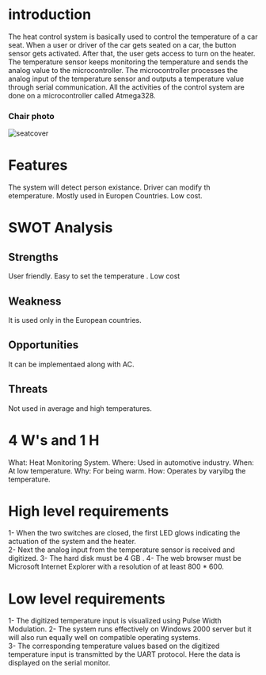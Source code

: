 # introduction
The heat control system is basically used to control the temperature of a car seat. When a user or driver of the car gets seated on a car, the button sensor gets activated. After that, the user gets access to turn on the heater. The temperature sensor keeps monitoring the temperature and sends the analog value to the microcontroller. The microcontroller processes the analog input of the temperature sensor and outputs a temperature value through serial communication. All the activities of the control system are done on a microcontroller called Atmega328.
### Chair photo
![seatcover](https://user-images.githubusercontent.com/91784095/144079615-21ea751b-964d-4d54-a503-055055bfb497.jpg)
# Features
The system will detect person existance.
Driver can modify th etemperature.
Mostly used in Europen Countries.
Low cost.
# SWOT Analysis
## Strengths
User friendly.
Easy to set the temperature .
Low cost
## Weakness
It is used only in the European countries.
## Opportunities
It can be implementaed along with AC.
## Threats
Not used in average and high temperatures.
# 4 W's and 1 H
What: Heat Monitoring System.
Where: Used in automotive industry.
When: At low temperature.
Why: For being warm.
How: Operates by varyibg the temperature.
# High level requirements
1-	When the two switches are closed, the first LED glows indicating the actuation of the system and the heater.	
2-	Next the analog input from the temperature sensor is received and digitized.
3-	The hard disk must be 4 GB .
4-	The web browser must be Microsoft Internet Explorer with a resolution of at least 800 * 600.

# Low level requirements
1-	The digitized temperature input is visualized using Pulse Width Modulation.
2-	The system runs effectively on Windows 2000 server but it will also run equally well on compatible operating systems.	
3-	The corresponding temperature values based on the digitized temperature input is transmitted by the UART protocol. Here the data is displayed on the serial monitor.

